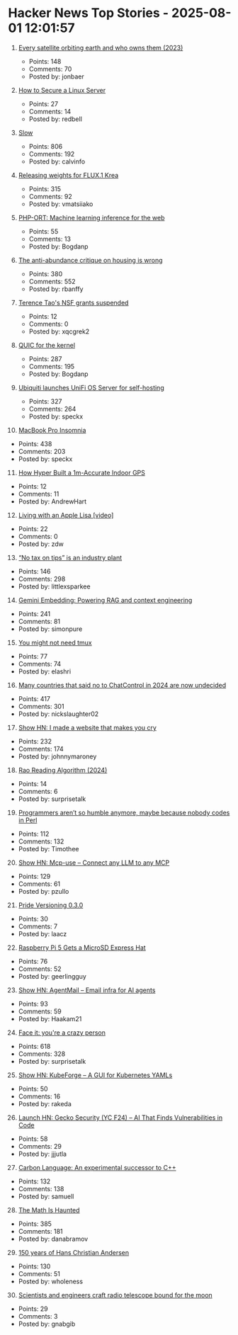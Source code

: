 # Hacker News Top Stories - 2025-08-01 12:01:57

1. [Every satellite orbiting earth and who owns them (2023)](https://dewesoft.com/blog/every-satellite-orbiting-earth-and-who-owns-them)
   - Points: 148
   - Comments: 70
   - Posted by: jonbaer

2. [How to Secure a Linux Server](https://github.com/imthenachoman/How-To-Secure-A-Linux-Server)
   - Points: 27
   - Comments: 14
   - Posted by: redbell

3. [Slow](https://michaelnotebook.com/slow/index.html)
   - Points: 806
   - Comments: 192
   - Posted by: calvinfo

4. [Releasing weights for FLUX.1 Krea](https://www.krea.ai/blog/flux-krea-open-source-release)
   - Points: 315
   - Comments: 92
   - Posted by: vmatsiiako

5. [PHP-ORT: Machine learning inference for the web](https://krakjoe.github.io/ort/)
   - Points: 55
   - Comments: 13
   - Posted by: Bogdanp

6. [The anti-abundance critique on housing is wrong](https://www.derekthompson.org/p/the-anti-abundance-critique-on-housing)
   - Points: 380
   - Comments: 552
   - Posted by: rbanffy

7. [Terence Tao's NSF grants suspended](https://bsky.app/profile/dangaristo.bsky.social/post/3lvc7ldavhk2o)
   - Points: 12
   - Comments: 0
   - Posted by: xqcgrek2

8. [QUIC for the kernel](https://lwn.net/Articles/1029851/)
   - Points: 287
   - Comments: 195
   - Posted by: Bogdanp

9. [Ubiquiti launches UniFi OS Server for self-hosting](https://lazyadmin.nl/home-network/unifi-os-server/)
   - Points: 327
   - Comments: 264
   - Posted by: speckx

10. [MacBook Pro Insomnia](https://manuel.bernhardt.io/posts/2025-07-24-macbook-pro-insomnia)
   - Points: 438
   - Comments: 203
   - Posted by: speckx

11. [How Hyper Built a 1m-Accurate Indoor GPS](https://andrewhart.me/hyper/)
   - Points: 12
   - Comments: 11
   - Posted by: AndrewHart

12. [Living with an Apple Lisa [video]](https://www.youtube.com/watch?v=KISxcJ2DydY)
   - Points: 22
   - Comments: 0
   - Posted by: zdw

13. [“No tax on tips” is an industry plant](https://www.newyorker.com/magazine/2025/08/04/no-tax-on-tips-is-an-industry-plant)
   - Points: 146
   - Comments: 298
   - Posted by: littlexsparkee

14. [Gemini Embedding: Powering RAG and context engineering](https://developers.googleblog.com/en/gemini-embedding-powering-rag-context-engineering/)
   - Points: 241
   - Comments: 81
   - Posted by: simonpure

15. [You might not need tmux](https://bower.sh/you-might-not-need-tmux)
   - Points: 77
   - Comments: 74
   - Posted by: elashri

16. [Many countries that said no to ChatControl in 2024 are now undecided](https://digitalcourage.social/@echo_pbreyer/114946559233051667)
   - Points: 417
   - Comments: 301
   - Posted by: nickslaughter02

17. [Show HN: I made a website that makes you cry](https://www.cryonceaweek.com)
   - Points: 232
   - Comments: 174
   - Posted by: johnnymaroney

18. [Rao Reading Algorithm (2024)](https://raohacker.com/rao-reading-algorithm/)
   - Points: 14
   - Comments: 6
   - Posted by: surprisetalk

19. [Programmers aren’t so humble anymore, maybe because nobody codes in Perl](https://www.wired.com/story/programmers-arent-humble-anymore-nobody-codes-in-perl/)
   - Points: 112
   - Comments: 132
   - Posted by: Timothee

20. [Show HN: Mcp-use – Connect any LLM to any MCP](https://github.com/mcp-use/mcp-use)
   - Points: 129
   - Comments: 61
   - Posted by: pzullo

21. [Pride Versioning 0.3.0](https://pridever.org/)
   - Points: 30
   - Comments: 7
   - Posted by: laacz

22. [Raspberry Pi 5 Gets a MicroSD Express Hat](https://www.cnx-software.com/2025/07/28/raspberry-pi-5-gets-a-microsd-express-hat/)
   - Points: 76
   - Comments: 52
   - Posted by: geerlingguy

23. [Show HN: AgentMail – Email infra for AI agents](https://chat.agentmail.to/)
   - Points: 93
   - Comments: 59
   - Posted by: Haakam21

24. [Face it: you're a crazy person](https://www.experimental-history.com/p/face-it-youre-a-crazy-person)
   - Points: 618
   - Comments: 328
   - Posted by: surprisetalk

25. [Show HN: KubeForge – A GUI for Kubernetes YAMLs](https://github.com/kubenote/KubeForge)
   - Points: 50
   - Comments: 16
   - Posted by: rakeda

26. [Launch HN: Gecko Security (YC F24) – AI That Finds Vulnerabilities in Code](undefined)
   - Points: 58
   - Comments: 29
   - Posted by: jjjutla

27. [Carbon Language: An experimental successor to C++](https://docs.carbon-lang.dev/)
   - Points: 132
   - Comments: 138
   - Posted by: samuell

28. [The Math Is Haunted](https://overreacted.io/the-math-is-haunted/)
   - Points: 385
   - Comments: 181
   - Posted by: danabramov

29. [150 years of Hans Christian Andersen](https://www.newstatesman.com/culture/books/book-of-the-day/2025/07/150-years-of-the-bizarre-hans-christian-andersen)
   - Points: 130
   - Comments: 51
   - Posted by: wholeness

30. [Scientists and engineers craft radio telescope bound for the moon](https://www.bnl.gov/newsroom/news.php?a=122408)
   - Points: 29
   - Comments: 3
   - Posted by: gnabgib

